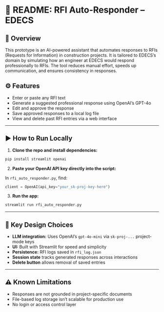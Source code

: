 
# 📄 README: RFI Auto-Responder – EDECS

## 🧠 Overview

This prototype is an AI-powered assistant that automates responses to RFIs (Requests for Information) in construction projects. It is tailored to EDECS’s domain by simulating how an engineer at EDECS would respond professionally to RFIs. The tool reduces manual effort, speeds up communication, and ensures consistency in responses.

## ⚙️ Features

- Enter or paste any RFI text
- Generate a suggested professional response using OpenAI’s GPT-4o
- Edit and approve the response
- Save approved responses to a local log file
- View and delete past RFI entries via a web interface

---

## ▶️ How to Run Locally

1. **Clone the repo and install dependencies:**

```bash
pip install streamlit openai
```

2. **Paste your OpenAI API key directly into the script:**

In `rfi_auto_responder.py`, find:

```python
client = OpenAI(api_key="your_sk-proj-key-here")
```

3. **Run the app:**

```bash
streamlit run rfi_auto_responder.py
```

---

## 🧱 Key Design Choices

- **LLM integration:** Uses OpenAI’s `gpt-4o-mini` via `sk-proj-...` project-mode keys
- **UI:** Built with Streamlit for speed and simplicity
- **Persistence:** RFI logs saved in `rfi_log.json`
- **Session state** tracks generated responses across interactions
- **Delete button** allows removal of saved entries

---

## ⚠️ Known Limitations

- Responses are not grounded in project-specific documents
- File-based log storage isn’t scalable for production use
- No login or access control layer
